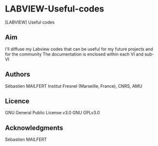 # LABVIEW-Useful-codes
[LABVIEW] Useful codes


## Aim
I'll diffuse my Labview codes that can be useful for my future projects and for the community
The documentation is enclosed within each VI and sub-VI

## Authors
Sébastien MAILFERT
Institut Fresnel (Marseille, France), CNRS, AMU

## Licence
GNU General Public License v3.0
GNU GPLv3.0

## Acknowledgments
Sébastien MAILFERT
